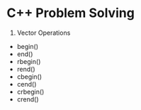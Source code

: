 # C++ Problem Solving

1. Vector Operations

- begin()
- end()
- rbegin()
- rend()
- cbegin()
- cend()
- crbegin()
- crend()